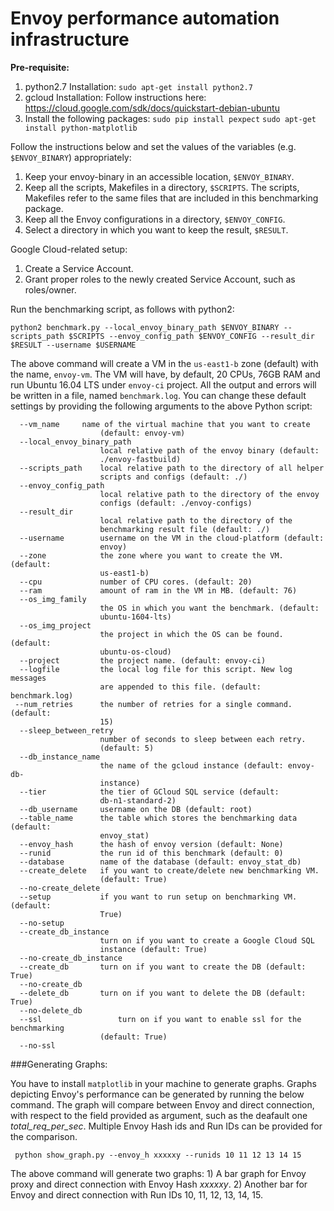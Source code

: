 # Envoy performance automation infrastructure

**Pre-requisite:**

1. python2.7 Installation: `sudo apt-get install python2.7`
2. gcloud Installation: Follow instructions here: https://cloud.google.com/sdk/docs/quickstart-debian-ubuntu
3. Install the following packages:
`sudo pip install pexpect`
`sudo apt-get install python-matplotlib`

Follow the instructions below and set the values of the variables (e.g. `$ENVOY_BINARY`) appropriately:

1. Keep your envoy-binary in an accessible location, `$ENVOY_BINARY`.
2. Keep all the scripts, Makefiles in a directory, `$SCRIPTS`. The scripts, Makefiles refer to the same files that are included in this benchmarking package.
3. Keep all the Envoy configurations in a directory, `$ENVOY_CONFIG`.
4. Select a directory in which you want to keep the result, `$RESULT`.

Google Cloud-related setup:
1. Create a Service Account.
2. Grant proper roles to the newly created Service Account, such as roles/owner.

Run the benchmarking script, as follows with python2:

	python2 benchmark.py --local_envoy_binary_path $ENVOY_BINARY --scripts_path $SCRIPTS --envoy_config_path $ENVOY_CONFIG --result_dir $RESULT --username $USERNAME

The above command will create a VM in the `us-east1-b` zone (default) with the name, `envoy-vm`. The VM will have, by default, 20 CPUs, 76GB RAM and run Ubuntu 16.04 LTS under `envoy-ci` project. All the output and errors will be written in a file, named `benchmark.log`. You can change these default settings by providing the following arguments to the above Python script:

	  --vm_name		name of the virtual machine that you want to create
		                (default: envoy-vm)
	  --local_envoy_binary_path
		                local relative path of the envoy binary (default:
		                ./envoy-fastbuild)
	  --scripts_path	local relative path to the directory of all helper
		                scripts and configs (default: ./)
	  --envoy_config_path
		                local relative path to the directory of the envoy
		                configs (default: ./envoy-configs)
	  --result_dir
		                local relative path to the directory of the
		                benchmarking result file (default: ./)
	  --username   		username on the VM in the cloud-platform (default:
		                envoy)
	  --zone            the zone where you want to create the VM. (default:
		                us-east1-b)
	  --cpu             number of CPU cores. (default: 20)
	  --ram             amount of ram in the VM in MB. (default: 76)
	  --os_img_family
		                the OS in which you want the benchmark. (default:
		                ubuntu-1604-lts)
	  --os_img_project
		                the project in which the OS can be found. (default:
		                ubuntu-os-cloud)
	  --project     	the project name. (default: envoy-ci)
	  --logfile     	the local log file for this script. New log messages
		                are appended to this file. (default: benchmark.log)
	 --num_retries      the number of retries for a single command. (default:
                        15)
	  --sleep_between_retry
		                number of seconds to sleep between each retry.
		                (default: 5)
	  --db_instance_name
                        the name of the gcloud instance (default: envoy-db-
                        instance)
	  --tier            the tier of GCloud SQL service (default:
		                db-n1-standard-2)
	  --db_username     username on the DB (default: root)
	  --table_name      the table which stores the benchmarking data (default:
		                envoy_stat)
	  --envoy_hash      the hash of envoy version (default: None)
	  --runid           the run id of this benchmark (default: 0)
	  --database 	    name of the database (default: envoy_stat_db)
	  --create_delete   if you want to create/delete new benchmarking VM.
		                (default: True)
	  --no-create_delete
	  --setup           if you want to run setup on benchmarking VM. (default:
		                True)
	  --no-setup
	  --create_db_instance  
	  					turn on if you want to create a Google Cloud SQL
		                instance (default: True)
	  --no-create_db_instance
	  --create_db       turn on if you want to create the DB (default: True)
	  --no-create_db
	  --delete_db       turn on if you want to delete the DB (default: True)
	  --no-delete_db
	  --ssl                 turn on if you want to enable ssl for the benchmarking
                        (default: True)
  	  --no-ssl

###Generating Graphs:

You have to install `matplotlib` in your machine to generate graphs. Graphs depicting Envoy's performance can be generated by running the below command. The graph will compare between Envoy and direct connection, with respect to the field provided as argument, such as the deafault one *total_req_per_sec*. Multiple Envoy Hash ids and Run IDs can be provided for the comparison.

	 python show_graph.py --envoy_h xxxxxy --runids 10 11 12 13 14 15

The above command will generate two graphs: 1) A bar graph for Envoy proxy and direct connection with Envoy Hash *xxxxxy*. 2) Another bar for Envoy and direct connection with Run IDs 10, 11, 12, 13, 14, 15.
